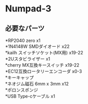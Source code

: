 # Numpad-3
 
## 必要なパーツ
*RP2040 zero x1  
*1N4148W SMDダイオード x22  
*kailh スイッチソケット(MX用) x19-22  
*2Uスタビライザー x1  
*cherry MX互換キースイッチ x19-22  
*EC12互換ロータリーエンコーダ x0-3  
*キーキャップ  
*ネオジム磁石 6mm x 3mm x12  
*ポロンスポンジ  
*USB Type-cケーブル x1

